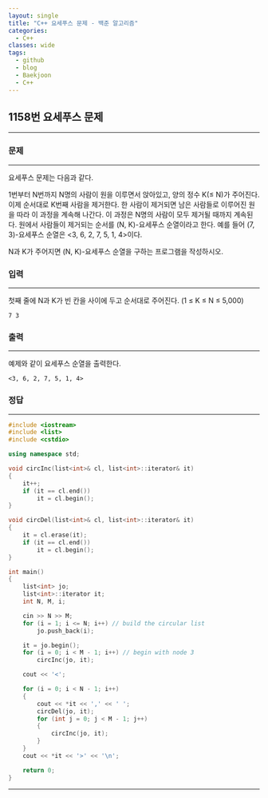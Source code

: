 ```yaml
---
layout: single
title: "C++ 요세푸스 문제 - 백준 알고리즘"
categories:
  - C++
classes: wide
tags:
  - github
  - blog
  - Baekjoon
  - C++
---
```

## 1158번 **요세푸스 문제**
---

### 문제
---
요세푸스 문제는 다음과 같다.

1번부터 N번까지 N명의 사람이 원을 이루면서 앉아있고, 양의 정수 K(≤ N)가 주어진다. 이제 순서대로 K번째 사람을 제거한다. 한 사람이 제거되면 남은 사람들로 이루어진 원을 따라 이 과정을 계속해 나간다. 이 과정은 N명의 사람이 모두 제거될 때까지 계속된다. 원에서 사람들이 제거되는 순서를 (N, K)-요세푸스 순열이라고 한다. 예를 들어 (7, 3)-요세푸스 순열은 <3, 6, 2, 7, 5, 1, 4>이다.

N과 K가 주어지면 (N, K)-요세푸스 순열을 구하는 프로그램을 작성하시오.

### 입력
---
첫째 줄에 N과 K가 빈 칸을 사이에 두고 순서대로 주어진다. (1 ≤ K ≤ N ≤ 5,000)  
```
7 3
```

### 출력
---
예제와 같이 요세푸스 순열을 출력한다.
```
<3, 6, 2, 7, 5, 1, 4>
```

### 정답
---
```c++
#include <iostream>
#include <list>
#include <cstdio>

using namespace std;

void circInc(list<int>& cl, list<int>::iterator& it)
{
	it++;
	if (it == cl.end())
		it = cl.begin();
}

void circDel(list<int>& cl, list<int>::iterator& it)
{
	it = cl.erase(it);
	if (it == cl.end())
		it = cl.begin();
}

int main()
{
	list<int> jo;
	list<int>::iterator it;
	int N, M, i;

	cin >> N >> M;
	for (i = 1; i <= N; i++) // build the circular list
		jo.push_back(i);

	it = jo.begin();
	for (i = 0; i < M - 1; i++) // begin with node 3
		circInc(jo, it);

	cout << '<';

	for (i = 0; i < N - 1; i++)
	{
		cout << *it << ',' << ' ';
		circDel(jo, it);
		for (int j = 0; j < M - 1; j++)
		{
			circInc(jo, it);
		}
	}
	cout << *it << '>' << '\n';

	return 0;
}
```
---
